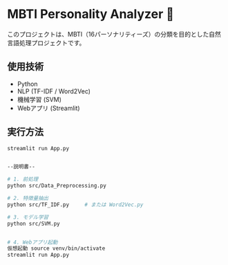 # MBTI Personality Analyzer 🧠

このプロジェクトは、MBTI（16パーソナリティーズ）の分類を目的とした自然言語処理プロジェクトです。

## 使用技術

- Python
- NLP (TF-IDF / Word2Vec)
- 機械学習 (SVM)
- Webアプリ (Streamlit)

## 実行方法

```bash
streamlit run App.py


--説明書--

# 1. 前処理
python src/Data_Preprocessing.py

# 2. 特徴量抽出
python src/TF_IDF.py     # または Word2Vec.py

# 3. モデル学習
python src/SVM.py


# 4. Webアプリ起動
仮想起動 source venv/bin/activate
streamlit run App.py
